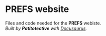 # PREFS website

Files and code needed for the **PREFS** webiste.  
_Built by **Patitotective** with [Docusaurus](docusaurus.io/)._
